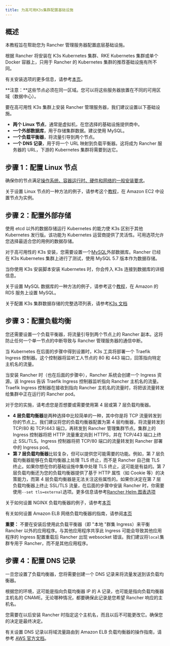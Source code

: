 ```yaml
---
title: 为高可用K3s集群配置基础设施
---
```


## 概述

本教程旨在帮助您为 Rancher 管理服务器配置底层基础设施。

根据 Rancher 将安装在 K3s Kubernetes 集群、RKE Kubernetes 集群或单个 Docker 容器上，只用于 Rancher 的 Kubernetes 集群的推荐基础设施有所不同。

有关安装选项的更多信息，请参考[本页](/docs/rancher2/installation_new/_index)。

**注意：**这些节点必须在同一区域。您可以将这些服务器放置在不同的可用区域（数据中心）。

要在高可用性 K3s 集群上安装 Rancher 管理服务器，我们建议设置以下基础设施。

- **两个 Linux 节点**，通常是虚拟机，在您选择的基础设施提供商中。
- **一个外部数据库**，用于存储集群数据。建议使用 MySQL。
- **一个负载平衡器**，将流量引导到两个节点。
- **一个 DNS 记录**，用于将一个 URL 映射到负载平衡器。这将成为 Rancher 服务器的 URL，下游的 Kubernetes 集群将需要到达它。

## 步骤 1：配置 Linux 节点

确保你的节点满足[操作系统、容器运行时、硬件和网络的一般安装要求](/docs/rancher2/installation_new/requirements/_index)。

关于设置 Linux 节点的一种方法的例子，请参考这个[教程](/docs/rancher2/installation_new/options/ec2-node/_index)，在 Amazon EC2 中设置节点为实例。

## 步骤 2：配置外部存储

使用 etcd 以外的数据存储运行 Kubernetes 的能力使 K3s 区别于其他 Kubernetes 发行版。该功能为 Kubernetes 运营商提供了灵活性。可用选项允许您选择最适合您的用例的数据存储。

对于高可用性的 K3s 安装，您需要设置一个[MySQL](https://www.mysql.com/)外部数据库。Rancher 已经在 K3s Kubernetes 集群上进行了测试，使用 MySQL 5.7 版本作为数据存储。

当你使用 K3s 安装脚本安装 Kubernetes 时，你会传入 K3s 连接到数据库的详细信息。

关于设置 MySQL 数据库的一种方法的例子，请参考这个[教程](/docs/rancher2/installation_new/options/rds/_index)，在 Amazon 的 RDS 服务上设置 MySQL。

关于配置 K3s 集群数据存储的完整选项列表，请参考[K3s 文档](/docs/k3s/installation/datastore/_index)

## 步骤 3：配置负载均衡

您还需要设置一个负载平衡器，将流量引导到两个节点上的 Rancher 副本。这将防止任何一个单一节点的中断导致与 Rancher 管理服务器的通信中断。

当 Kubernetes 在后面的步骤中得到设置时，K3s 工具将部署一个 Traefik Ingress 控制器。这个控制器将监听工人节点的 80 和 443 端口，回答指向特定主机名的流量。

当安装 Rancher 时（也在后面的步骤中），Rancher 系统会创建一个 Ingress 资源。该 Ingress 告诉 Traefik Ingress 控制器监听指向 Rancher 主机名的流量。Traefik Ingress 控制器在接收到指向 Rancher 主机名的流量时，将把该流量转发给集群中正在运行的 Rancher pod。

对于您的实施，请考虑您是否想要或需要使用第 4 层或第 7 层负载均衡器。

- **4 层负载均衡器**是两种选择中比较简单的一种，其中你是将 TCP 流量转发到你的节点上。我们建议将您的负载均衡器配置为第 4 层均衡器，将流量转发到 TCP/80 和 TCP/443 端口，再转发到 Rancher 管理集群节点。集群上的 Ingress 控制器将把 HTTP 流量重定向到 HTTPS，并在 TCP/443 端口上终止 SSL/TLS。Ingress 控制器将把 TCP/80 端口的流量转发到 Rancher 部署中的 Ingress pod。
- **第 7 层负载均衡器**比较复杂，但可以提供您可能需要的功能。例如，第 7 层负载均衡器能够在负载均衡器上处理 TLS 终止，而不是 Rancher 自己做 TLS 终止。如果你想在你的基础设施中集中处理 TLS 终止，这可能是有益的。第 7 层负载均衡还为您的负载均衡器提供了基于 HTTP 属性（如 Cookie 等）的决策能力，而第 4 层负载均衡器是无法关注这些属性的。如果你决定在第 7 层负载均衡器上终止 SSL/TLS 流量，在后面的步骤中安装 Rancher 时，你需要使用`--set tls=external`选项。更多信息请参考[Rancher Helm 图表选项](/docs/rancher2/installation_new/options/chart-options/_index)

关于如何设置 NGINX 负载均衡器的例子，请参考[本页](/docs/rancher2/installation_new/options/nginx/_index)

有关如何设置 Amazon ELB 网络负载均衡器的指南，请参阅[本页](/docs/rancher2/installation_new/options/nlb/_index)

**重要：**
不要在安装后使用此负载平衡器（即 "本地 "群集 Ingress）来平衡 Rancher 以外的应用程序。与其他应用程序共享此 Ingress 可能会导致其他应用程序的 Ingress 配置重载后 Rancher 出现 websocket 错误。我们建议将`local`集群专用于 Rancher，而不是其他应用程序。

## 步骤 4：配置 DNS 记录

一旦您设置了负载均衡器，您将需要创建一个 DNS 记录来将流量发送到该负载均衡器。

根据您的环境，这可能是指向负载均衡器 IP 的 A 记录，也可能是指向负载均衡器主机名的 CNAME。无论哪种情况，都要确保此记录是您希望 Rancher 响应的主机名。

您需要在以后安装 Rancher 时指定这个主机名，而且以后不可能更改它。确保您的决定是最终决定。

有关设置 DNS 记录以将域流量路由到 Amazon ELB 负载均衡器的操作指南，请参考 [AWS 官方文档](https://docs.aws.amazon.com/Route53/latest/DeveloperGuide/routing-to-elb-load-balancer)。
